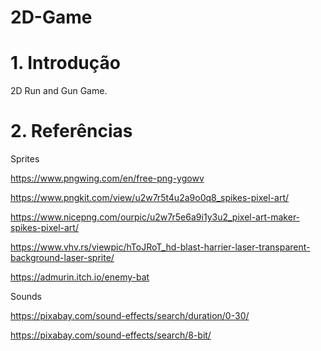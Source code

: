 # 2D-Game

# 1. Introdução

2D Run and Gun Game.


# 2. Referências

Sprites 

https://www.pngwing.com/en/free-png-ygowv

https://www.pngkit.com/view/u2w7r5t4u2a9o0q8_spikes-pixel-art/

https://www.nicepng.com/ourpic/u2w7r5e6a9i1y3u2_pixel-art-maker-spikes-pixel-art/

https://www.vhv.rs/viewpic/hToJRoT_hd-blast-harrier-laser-transparent-background-laser-sprite/

https://admurin.itch.io/enemy-bat

Sounds

https://pixabay.com/sound-effects/search/duration/0-30/

https://pixabay.com/sound-effects/search/8-bit/
